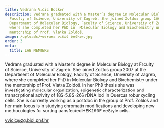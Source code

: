 ```yaml
---
title: Vedrana Vičić Bočkor
description: Vedrana graduated with a Master’s degree in Molecular Biology at
  Faculty of Science, University of Zagreb. She joined Zoldos group 2007 at the
  Department of Molecular Biology, Faculty of Science, University of Zagreb,
  where she completed her PhD in  Molecular Biology and Biochemistry under the
  mentorship of Prof. Vlatka Zoldoš.
image: /uploads/vedrana-vičić-bočkor.jpg
order: 3
meta:
  title: LAB MEMBERS
---
```

Vedrana graduated with a Master’s degree in Molecular Biology at Faculty of Science, University of Zagreb. She joined Zoldos group 2007 at the Department of Molecular Biology, Faculty of Science, University of Zagreb, where she completed her PhD in  Molecular Biology and Biochemistry under the mentorship of Prof. Vlatka Zoldoš. In her PhD thesis she was investigating molecular organization, epigenetic characterization and transcriptional activity of 18S-5.8S-26S rDNA loci in Quercus robur cycling cells. She is currently working as a postdoc in the group of Prof. Zoldoš and her main focus is in studying chromatin modifications and developing new methodologies for sorting transfected HEK293FreeStyle cells.

vvicic@zg.biol.pmf.hr